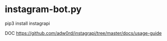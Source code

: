# instagram-bot.py
pip3 install instagrapi

DOC
https://github.com/adw0rd/instagrapi/tree/master/docs/usage-guide

